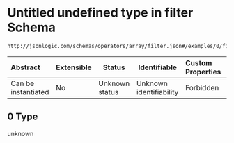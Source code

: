 # Untitled undefined type in filter Schema

```txt
http://jsonlogic.com/schemas/operators/array/filter.json#/examples/0/filter/1/%/0
```




| Abstract            | Extensible | Status         | Identifiable            | Custom Properties | Additional Properties | Access Restrictions | Defined In                                                          |
| :------------------ | ---------- | -------------- | ----------------------- | :---------------- | --------------------- | ------------------- | ------------------------------------------------------------------- |
| Can be instantiated | No         | Unknown status | Unknown identifiability | Forbidden         | Allowed               | none                | [filter.json\*](operators/array/filter.json "open original schema") |

## 0 Type

unknown
